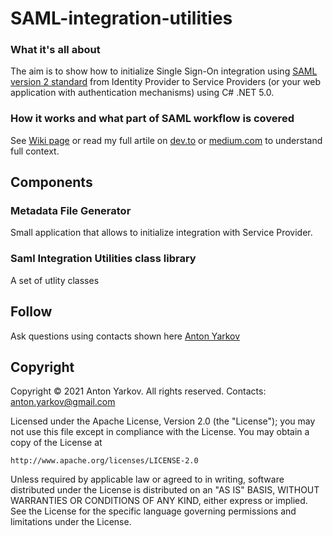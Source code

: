 # SAML-integration-utilities

### What it's all about

The aim is to show how to initialize Single Sign-On integration using [SAML version 2 standard]() from Identity Provider to Service Providers (or your web application with authentication mechanisms) using C# .NET 5.0. 

### How it works and what part of SAML workflow is covered

See [Wiki page]() or read my full artile on [dev.to]() or [medium.com]() to understand full context.

## Components

### Metadata File Generator

Small application that allows to initialize integration with Service Provider.

### Saml Integration Utilities class library

A set of utlity classes 

## Follow

Ask questions using contacts shown here [Anton Yarkov](https://optiklab.github.io/)

## Copyright

Copyright © 2021 Anton Yarkov. All rights reserved.
Contacts: anton.yarkov@gmail.com

Licensed under the Apache License, Version 2.0 (the "License");
you may not use this file except in compliance with the License.
You may obtain a copy of the License at

    http://www.apache.org/licenses/LICENSE-2.0

Unless required by applicable law or agreed to in writing, software
distributed under the License is distributed on an "AS IS" BASIS,
WITHOUT WARRANTIES OR CONDITIONS OF ANY KIND, either express or implied.
See the License for the specific language governing permissions and
limitations under the License.
